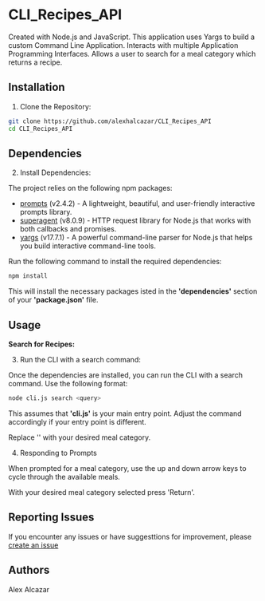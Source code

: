 # CLI_Recipes_API

Created with Node.js and JavaScript.
This application uses Yargs to build a custom Command Line Application.
Interacts with multiple Application Programming Interfaces.
Allows a user to search for a meal category which returns a recipe.

## Installation 

1. Clone the Repository:

```bash
git clone https://github.com/alexhalcazar/CLI_Recipes_API
cd CLI_Recipes_API
```

## Dependencies 

2. Install Dependencies:

The project relies on the following npm packages:

- [prompts](https://www.npmjs.com/package/prompts) (v2.4.2) - A lightweight, beautiful, and user-friendly interactive prompts library.
- [superagent](https://www.npmjs.com/package/superagent) (v8.0.9) - HTTP request library for Node.js that works with both callbacks and promises.
- [yargs](https://www.npmjs.com/package/yargs) (v17.7.1) - A powerful command-line parser for Node.js that helps you build interactive command-line tools.

Run the following command to install the required dependencies:

```bash
npm install
```

This will install the necessary packages isted in the **'dependencies'** section of your **'package.json'** file.

## Usage

**Search for Recipes:**

3. Run the CLI with a search command:

Once the dependencies are installed, you can run the CLI with a search command. Use the following format:

```bash
node cli.js search <query>
```

This assumes that **'cli.js'** is your main entry point. Adjust the command accordingly if your entry point is different.

Replace '<query>' with your desired meal category.

4. Responding to Prompts

When prompted for a meal category, use the up and down arrow keys to cycle through the available meals.

With your desired meal category selected press 'Return'.

## Reporting Issues

If you encounter any issues or have suggesttions for improvement, please [create an issue](https://github.com/alexhalcazar/CLI_Recipes_API/issues)

## Authors

Alex Alcazar